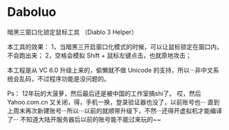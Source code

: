 Daboluo
=======
暗黑三窗口化锁定鼠标工具 （Diablo 3 Helper）

本工具的效果：
1，当暗黑三开启窗口化模式的时候，可以让鼠标锁定在窗口内，不会跑出来；
2，空格会模拟 Shift + 鼠标左键点击，也就原地攻击；

本工程是从 VC 6.0 升级上来的，偷懒就不做 Unicode 的支持，所以···非中文系统会乱码，不过程序功能是没问题的。

Ps：
12年玩的大菠萝，然后最后还是被中国的工作室搞shi了。
哎，然后 Yahoo.com.cn 又关闭，得，手机一换，登录验证器也没了，以前账号也···
直到上周末再次新建账号···所以···以前的就顺带升级下，不然···还得开虚拟机才能编译了···
不知道大陆开服务器后以前的账号能不能过来玩的~~
